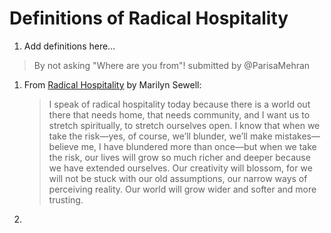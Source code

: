 # Definitions of Radical Hospitality

1. Add definitions here...
> By not asking "Where are you from"! submitted by @ParisaMehran
1. From [Radical Hospitality](https://www.uua.org/worship/words/sermon/radical-hospitality) by Marilyn Sewell: 

    >I speak of radical hospitality today because there is a world out there that needs home, that needs community, and I want us to stretch spiritually, to stretch ourselves open. I know that when we take the risk—yes, of course, we’ll blunder, we’ll make mistakes—believe me, I have blundered more than once—but when we take the risk, our lives will grow so much richer and deeper because we have extended ourselves. Our creativity will blossom, for we will not be stuck with our old assumptions, our narrow ways of perceiving reality. Our world will grow wider and softer and more trusting.
    
1.
